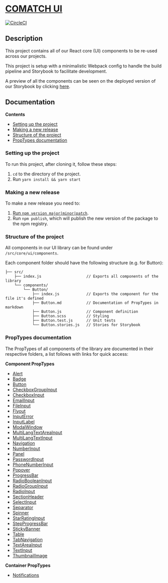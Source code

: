 # [COMATCH UI](https://comatch.github.io/comatch-ui/)

[![CircleCI](https://circleci.com/gh/COMATCH/comatch-ui.svg?style=svg&circle-token=b2eea611c1911aa0d1f9c3ccf48631766425f5ec)](https://circleci.com/gh/COMATCH/comatch-ui)

## Description

This project contains all of our React core (UI) components to be re-used across our projects.

This project is setup with a minimalistic Webpack config to handle the build pipeline and Storybook to facilitate development.

A preview of all the components can be seen on the deployed version of our Storybook by clicking [here](https://comatch.github.io/comatch-ui/).

## Documentation

**Contents**

-   [Setting up the project](#setting-up-the-project)
-   [Making a new release](#making-a-new-release)
-   [Structure of the project](#structure-of-the-project)
-   [PropTypes documentation](#proptypes-documentation)

### Setting up the project

To run this project, after cloning it, follow these steps:

1. `cd` to the directory of the project.
2. Run `yarn install && yarn start`

### Making a new release

To make a new release you need to:

1. [Run `npm version major|minor|patch`](https://docs.npmjs.com/cli/version).
2. Run `npm publish`, which will publish the new version of the package to the npm registry.

### Structure of the project

All components in our UI library can be found under `/src/core/ui/components`.

Each component folder should have the following structure (e.g. for Button):

```
├── src/
    ├── index.js                    // Exports all components of the library
    └── components/
        └── Button/
            ├── index.js            // Exports the component for the file it's defined
            ├── Button.md           // Documentation of PropTypes in markdown
            ├── Button.js           // Component definition
            ├── Button.scss         // Styling
            ├── Button.test.js      // Unit tests
            └── Button.stories.js   // Stories for Storybook
```

### PropTypes documentation

The PropTypes of all components of the library are documented in their respective folders, a list follows with links for quick access:

**Component PropTypes**

-   [Alert](https://github.com/COMATCH/comatch-ui/blob/master/src/core/ui/components/Alert/Alert.md)
-   [Badge](https://github.com/COMATCH/comatch-ui/blob/master/src/core/ui/components/Badge/Badge.md)
-   [Button](https://github.com/COMATCH/comatch-ui/blob/master/src/core/ui/components/Button/Button.md)
-   [CheckboxGroupInput](https://github.com/COMATCH/comatch-ui/blob/master/src/core/ui/components/CheckboxGroupInput/CheckboxGroupInput.md)
-   [CheckboxInput](https://github.com/COMATCH/comatch-ui/blob/master/src/core/ui/components/CheckboxInput/CheckboxInput.md)
-   [EmailInput](https://github.com/COMATCH/comatch-ui/blob/master/src/core/ui/components/EmailInput/EmailInput.md)
-   [FileInput](https://github.com/COMATCH/comatch-ui/blob/master/src/core/ui/components/FileInput/FileInput.md)
-   [Flyout](https://github.com/COMATCH/comatch-ui/blob/master/src/core/ui/components/Flyout/Flyout.md)
-   [InputError](https://github.com/COMATCH/comatch-ui/blob/master/src/core/ui/components/InputError/InputError.md)
-   [InputLabel](https://github.com/COMATCH/comatch-ui/blob/master/src/core/ui/components/InputLabel/InputLabel.md)
-   [ModalWindow](https://github.com/COMATCH/comatch-ui/blob/master/src/core/ui/components/ModalWindow/ModalWindow.md)
-   [MultiLangTextAreaInput](https://github.com/COMATCH/comatch-ui/blob/master/src/core/ui/components/MultiLangTextAreaInput/MultiLangTextAreaInput.md)
-   [MultiLangTextInput](https://github.com/COMATCH/comatch-ui/blob/master/src/core/ui/components/MultiLangTextInput/MultiLangTextInput.md)
-   [Navigation](https://github.com/COMATCH/comatch-ui/blob/master/src/core/ui/components/Navigation/Navigation.md)
-   [NumberInput](https://github.com/COMATCH/comatch-ui/blob/master/src/core/ui/components/NumberInput/NumberInput.md)
-   [Panel](https://github.com/COMATCH/comatch-ui/blob/master/src/core/ui/components/Panel/Panel.md)
-   [PasswordInput](https://github.com/COMATCH/comatch-ui/blob/master/src/core/ui/components/PasswordInput/PasswordInput.md)
-   [PhoneNumberInput](https://github.com/COMATCH/comatch-ui/blob/master/src/core/ui/components/PhoneNumberInput/PhoneNumberInput.md)
-   [Popover](https://github.com/COMATCH/comatch-ui/blob/master/src/core/ui/components/Popover/Popover.md)
-   [ProgressBar](https://github.com/COMATCH/comatch-ui/blob/master/src/core/ui/components/ProgressBar/ProgressBar.md)
-   [RadioBooleanInput](https://github.com/COMATCH/comatch-ui/blob/master/src/core/ui/components/RadioBooleanInput/RadioBooleanInput.md)
-   [RadioGroupInput](https://github.com/COMATCH/comatch-ui/blob/master/src/core/ui/components/RadioGroupInput/RadioGroupInput.md)
-   [RadioInput](https://github.com/COMATCH/comatch-ui/blob/master/src/core/ui/components/RadioInput/RadioInput.md)
-   [SectionHeader](https://github.com/COMATCH/comatch-ui/blob/master/src/core/ui/components/SectionHeader/SectionHeader.md)
-   [SelectInput](https://github.com/COMATCH/comatch-ui/blob/master/src/core/ui/components/SelectInput/SelectInput.md)
-   [Separator](https://github.com/COMATCH/comatch-ui/blob/master/src/core/ui/components/Separator/Separator.md)
-   [Spinner](https://github.com/COMATCH/comatch-ui/blob/master/src/core/ui/components/Spinner/Spinner.md)
-   [StarRatingInput](https://github.com/COMATCH/comatch-ui/blob/master/src/core/ui/components/StarRatingInput/StarRatingInput.md)
-   [StepProgressBar](https://github.com/COMATCH/comatch-ui/blob/master/src/core/ui/components/StepProgressBar/StepProgressBar.md)
-   [StickyBanner](https://github.com/COMATCH/comatch-ui/blob/master/src/core/ui/components/StickyBanner/StickyBanner.md)
-   [Table](https://github.com/COMATCH/comatch-ui/blob/master/src/core/ui/components/Table/Table.md)
-   [TabNavigation](https://github.com/COMATCH/comatch-ui/blob/master/src/core/ui/components/TabNavigation/TabNavigation.md)
-   [TextAreaInput](https://github.com/COMATCH/comatch-ui/blob/master/src/core/ui/components/TextAreaInput/TextAreaInput.md)
-   [TextInput](https://github.com/COMATCH/comatch-ui/blob/master/src/core/ui/components/TextInput/TextInput.md)
-   [ThumbnailImage](https://github.com/COMATCH/comatch-ui/blob/master/src/core/ui/components/ThumbnailImage/ThumbnailImage.md)

**Container PropTypes**

-   [Notifications](https://github.com/COMATCH/comatch-ui/blob/master/src/core/ui/containers/Notifications/ui/containers/Notifications/Notifications.md)
